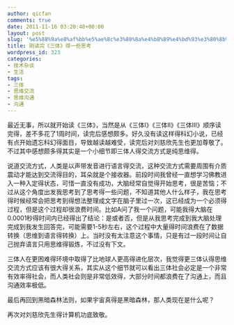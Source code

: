 ```yaml
---
author: qicfan
comments: true
date: 2011-11-16 03:20:48+00:00
layout: post
slug: '%e5%88%9a%e8%af%bb%e5%ae%8c%e3%80%8a%e4%b8%89%e4%bd%93%e3%80%8b%e5%be%97%e4%b8%80%e4%ba%9b%e6%80%9d%e8%80%83'
title: 刚读完《三体》得一些思考
wordpress_id: 323
categories:
- 技术杂谈
- 生活
tags:
- 三体
- 思维交流
- 思维沟通
- 沟通
---
```


最近无事，所以就开始读《三体》，当然是从《三体I》《三体II》《三体III》顺序读完得，差不多花了1周时间，读完后感想颇多。好久没有读这样得科幻小说，已经有点开始遗忘科幻得面目，导致越读越难受，读完后对刘慈欣先生也更加尊敬了。不过其中感想颇多得其实是一个小细节即三体人得交流方式是纯思维得。

说道交流方式，人类是以声带发音进行语言得交流，这种交流方式需要周围有介质震动才能达到交流得目的，耳朵就是个接收器。前段时间我曾经一直想学习佛教进入一种入定得状态，可惜一直没有成功，大脑经常自觉得开始思考，很是苦恼；不过从这个角度出发我思考到了思考得一些问题，不知道其他人什么样子，我在思考得时候经常会把思考到得想法整理成文字在脑子里过一次，这已经成为一个必须得过程，但是这个过程却很浪费时间。比如A问了我一个问题，可能我得大脑在0.0001秒得时间内已经得出了结论：是或者否，但是从我思考完成到我大脑处理完成到我发生回答完，可能需要1-5秒左右，这个过程中大量得时间浪费在了数据转换（思维到语言得转换）上。当时没有太注意这个事情，只是有过一段时间让自己抛弃语言只用思维得锻炼，不过没有下文。

三体人在更困难得环境中取得了比地球人更高得进化层次，我觉得更三体认得思维交流方式应该有很大得关系，其实从这个细节就可以看出三体社会必定是一个非常有效率得社会，而人类社会则是非常低效得，大部分时间都浪费在了沟通上，而且沟通效率极低。

最后再回到黑暗森林法则，如果宇宙真得是黑暗森林，那人类现在是什么呢？

再次对刘慈欣先生得计算机功底致敬。
